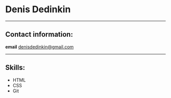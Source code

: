 # Denis Dedinkin
*********

##   Contact information:

**email** denisdedinkin@gmail.com
**********

##   Skills:

* HTML
* CSS 
* Git

